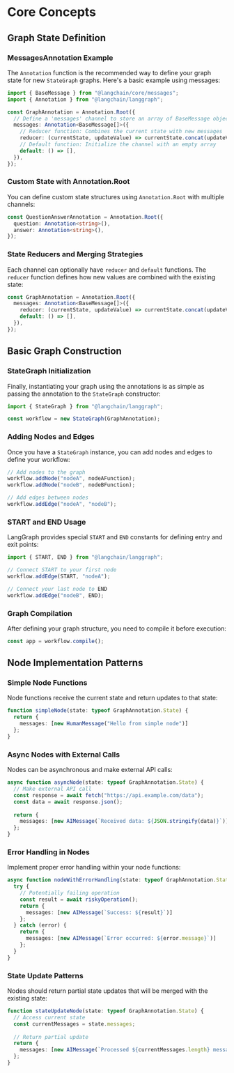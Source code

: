 # Core Concepts

## Graph State Definition

### MessagesAnnotation Example

The `Annotation` function is the recommended way to define your graph state for new `StateGraph` graphs. Here's a basic example using messages:

```typescript
import { BaseMessage } from "@langchain/core/messages";
import { Annotation } from "@langchain/langgraph";

const GraphAnnotation = Annotation.Root({
  // Define a 'messages' channel to store an array of BaseMessage objects
  messages: Annotation<BaseMessage[]>({
    // Reducer function: Combines the current state with new messages
    reducer: (currentState, updateValue) => currentState.concat(updateValue),
    // Default function: Initialize the channel with an empty array
    default: () => [],
  }),
});
```

### Custom State with Annotation.Root

You can define custom state structures using `Annotation.Root` with multiple channels:

```typescript
const QuestionAnswerAnnotation = Annotation.Root({
  question: Annotation<string>(),
  answer: Annotation<string>(),
});
```

### State Reducers and Merging Strategies

Each channel can optionally have `reducer` and `default` functions. The `reducer` function defines how new values are combined with the existing state:

```typescript
const GraphAnnotation = Annotation.Root({
  messages: Annotation<BaseMessage[]>({
    reducer: (currentState, updateValue) => currentState.concat(updateValue),
    default: () => [],
  }),
});
```

## Basic Graph Construction

### StateGraph Initialization

Finally, instantiating your graph using the annotations is as simple as passing the annotation to the `StateGraph` constructor:

```typescript
import { StateGraph } from "@langchain/langgraph";

const workflow = new StateGraph(GraphAnnotation);
```

### Adding Nodes and Edges

Once you have a `StateGraph` instance, you can add nodes and edges to define your workflow:

```typescript
// Add nodes to the graph
workflow.addNode("nodeA", nodeAFunction);
workflow.addNode("nodeB", nodeBFunction);

// Add edges between nodes
workflow.addEdge("nodeA", "nodeB");
```

### START and END Usage

LangGraph provides special `START` and `END` constants for defining entry and exit points:

```typescript
import { START, END } from "@langchain/langgraph";

// Connect START to your first node
workflow.addEdge(START, "nodeA");

// Connect your last node to END
workflow.addEdge("nodeB", END);
```

### Graph Compilation

After defining your graph structure, you need to compile it before execution:

```typescript
const app = workflow.compile();
```

## Node Implementation Patterns

### Simple Node Functions

Node functions receive the current state and return updates to that state:

```typescript
function simpleNode(state: typeof GraphAnnotation.State) {
  return {
    messages: [new HumanMessage("Hello from simple node")]
  };
}
```

### Async Nodes with External Calls

Nodes can be asynchronous and make external API calls:

```typescript
async function asyncNode(state: typeof GraphAnnotation.State) {
  // Make external API call
  const response = await fetch("https://api.example.com/data");
  const data = await response.json();
  
  return {
    messages: [new AIMessage(`Received data: ${JSON.stringify(data)}`)]
  };
}
```

### Error Handling in Nodes

Implement proper error handling within your node functions:

```typescript
async function nodeWithErrorHandling(state: typeof GraphAnnotation.State) {
  try {
    // Potentially failing operation
    const result = await riskyOperation();
    return {
      messages: [new AIMessage(`Success: ${result}`)]
    };
  } catch (error) {
    return {
      messages: [new AIMessage(`Error occurred: ${error.message}`)]
    };
  }
}
```

### State Update Patterns

Nodes should return partial state updates that will be merged with the existing state:

```typescript
function stateUpdateNode(state: typeof GraphAnnotation.State) {
  // Access current state
  const currentMessages = state.messages;
  
  // Return partial update
  return {
    messages: [new AIMessage(`Processed ${currentMessages.length} messages`)]
  };
}
```
